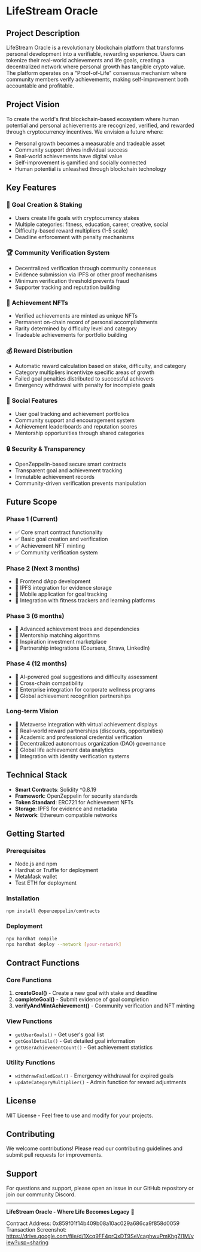 # LifeStream Oracle

## Project Description

LifeStream Oracle is a revolutionary blockchain platform that transforms personal development into a verifiable, rewarding experience. Users can tokenize their real-world achievements and life goals, creating a decentralized network where personal growth has tangible crypto value. The platform operates on a "Proof-of-Life" consensus mechanism where community members verify achievements, making self-improvement both accountable and profitable.

## Project Vision

To create the world's first blockchain-based ecosystem where human potential and personal achievements are recognized, verified, and rewarded through cryptocurrency incentives. We envision a future where:

- Personal growth becomes a measurable and tradeable asset
- Community support drives individual success
- Real-world achievements have digital value
- Self-improvement is gamified and socially connected
- Human potential is unleashed through blockchain technology

## Key Features

### 🎯 **Goal Creation & Staking**
- Users create life goals with cryptocurrency stakes
- Multiple categories: fitness, education, career, creative, social
- Difficulty-based reward multipliers (1-5 scale)
- Deadline enforcement with penalty mechanisms

### 🏆 **Community Verification System**
- Decentralized verification through community consensus
- Evidence submission via IPFS or other proof mechanisms
- Minimum verification threshold prevents fraud
- Supporter tracking and reputation building

### 💎 **Achievement NFTs**
- Verified achievements are minted as unique NFTs
- Permanent on-chain record of personal accomplishments
- Rarity determined by difficulty level and category
- Tradeable achievements for portfolio building

### 💰 **Reward Distribution**
- Automatic reward calculation based on stake, difficulty, and category
- Category multipliers incentivize specific areas of growth
- Failed goal penalties distributed to successful achievers
- Emergency withdrawal with penalty for incomplete goals

### 🤝 **Social Features**
- User goal tracking and achievement portfolios
- Community support and encouragement system
- Achievement leaderboards and reputation scores
- Mentorship opportunities through shared categories

### 🔒 **Security & Transparency**
- OpenZeppelin-based secure smart contracts
- Transparent goal and achievement tracking
- Immutable achievement records
- Community-driven verification prevents manipulation

## Future Scope

### Phase 1 (Current)
- ✅ Core smart contract functionality
- ✅ Basic goal creation and verification
- ✅ Achievement NFT minting
- ✅ Community verification system

### Phase 2 (Next 3 months)
- 🔄 Frontend dApp development
- 🔄 IPFS integration for evidence storage
- 🔄 Mobile application for goal tracking
- 🔄 Integration with fitness trackers and learning platforms

### Phase 3 (6 months)
- 🔄 Advanced achievement trees and dependencies
- 🔄 Mentorship matching algorithms
- 🔄 Inspiration investment marketplace
- 🔄 Partnership integrations (Coursera, Strava, LinkedIn)

### Phase 4 (12 months)
- 🔄 AI-powered goal suggestions and difficulty assessment
- 🔄 Cross-chain compatibility
- 🔄 Enterprise integration for corporate wellness programs
- 🔄 Global achievement recognition partnerships

### Long-term Vision
- 🔄 Metaverse integration with virtual achievement displays
- 🔄 Real-world reward partnerships (discounts, opportunities)
- 🔄 Academic and professional credential verification
- 🔄 Decentralized autonomous organization (DAO) governance
- 🔄 Global life achievement data analytics
- 🔄 Integration with identity verification systems

## Technical Stack

- **Smart Contracts**: Solidity ^0.8.19
- **Framework**: OpenZeppelin for security standards
- **Token Standard**: ERC721 for Achievement NFTs
- **Storage**: IPFS for evidence and metadata
- **Network**: Ethereum compatible networks

## Getting Started

### Prerequisites
- Node.js and npm
- Hardhat or Truffle for deployment
- MetaMask wallet
- Test ETH for deployment

### Installation
```bash
npm install @openzeppelin/contracts
```

### Deployment
```bash
npx hardhat compile
npx hardhat deploy --network [your-network]
```

## Contract Functions

### Core Functions
1. **createGoal()** - Create a new goal with stake and deadline
2. **completeGoal()** - Submit evidence of goal completion
3. **verifyAndMintAchievement()** - Community verification and NFT minting

### View Functions
- `getUserGoals()` - Get user's goal list
- `getGoalDetails()` - Get detailed goal information
- `getUserAchievementCount()` - Get achievement statistics

### Utility Functions
- `withdrawFailedGoal()` - Emergency withdrawal for expired goals
- `updateCategoryMultiplier()` - Admin function for reward adjustments

## License

MIT License - Feel free to use and modify for your projects.

## Contributing

We welcome contributions! Please read our contributing guidelines and submit pull requests for improvements.

## Support

For questions and support, please open an issue in our GitHub repository or join our community Discord.

---

**LifeStream Oracle - Where Life Becomes Legacy** 🌟


Contract Address: 0x859f01f14b409b08a10ac029a686ca9f858d0059
Transaction Screenshot: https://drive.google.com/file/d/1Xcq9FF4prQxDT9SeVcaghwuPmKhgZI1M/view?usp=sharing
